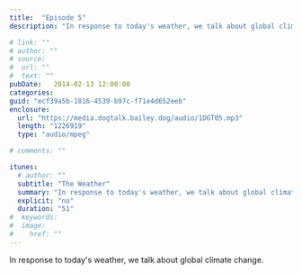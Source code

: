 ```yaml
---
title:  "Episode 5"
description: "In response to today's weather, we talk about global climate change."

# link: ""
# author: ""
# source:
#  url: ""
#  text: ""
pubDate:   2014-02-13 12:00:00
categories:
guid: "ecf39a5b-1816-4539-b97c-f71e4d652eeb"
enclosure:
  url: "https://media.dogtalk.bailey.dog/audio/1DGT05.mp3"
  length: "1226919"
  type: "audio/mpeg"

# comments: ""

itunes:
  # author: ""
  subtitle: "The Weather"
  summary: "In response to today's weather, we talk about global climate change."
  explicit: "no"
  duration: "51"
#  keywords:
#  image:
#    href: ""
---
```


<p>In response to today's weather, we talk about global climate change.</p>
